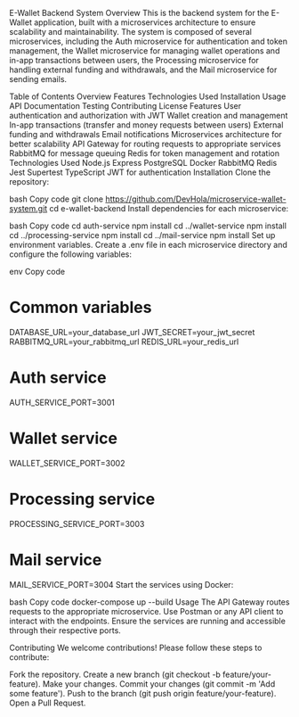E-Wallet Backend System
Overview
This is the backend system for the E-Wallet application, built with a microservices architecture to ensure scalability and maintainability. The system is composed of several microservices, including the Auth microservice for authentication and token management, the Wallet microservice for managing wallet operations and in-app transactions between users, the Processing microservice for handling external funding and withdrawals, and the Mail microservice for sending emails.

Table of Contents
Overview
Features
Technologies Used
Installation
Usage
API Documentation
Testing
Contributing
License
Features
User authentication and authorization with JWT
Wallet creation and management
In-app transactions (transfer and money requests between users)
External funding and withdrawals
Email notifications
Microservices architecture for better scalability
API Gateway for routing requests to appropriate services
RabbitMQ for message queuing
Redis for token management and rotation
Technologies Used
Node.js
Express
PostgreSQL
Docker
RabbitMQ
Redis
Jest
Supertest
TypeScript
JWT for authentication
Installation
Clone the repository:

bash
Copy code
git clone https://github.com/DevHola/microservice-wallet-system.git
cd e-wallet-backend
Install dependencies for each microservice:

bash
Copy code
cd auth-service
npm install
cd ../wallet-service
npm install
cd ../processing-service
npm install
cd ../mail-service
npm install
Set up environment variables. Create a .env file in each microservice directory and configure the following variables:

env
Copy code
# Common variables
DATABASE_URL=your_database_url
JWT_SECRET=your_jwt_secret
RABBITMQ_URL=your_rabbitmq_url
REDIS_URL=your_redis_url

# Auth service
AUTH_SERVICE_PORT=3001

# Wallet service
WALLET_SERVICE_PORT=3002

# Processing service
PROCESSING_SERVICE_PORT=3003

# Mail service
MAIL_SERVICE_PORT=3004
Start the services using Docker:

bash
Copy code
docker-compose up --build
Usage
The API Gateway routes requests to the appropriate microservice.
Use Postman or any API client to interact with the endpoints.
Ensure the services are running and accessible through their respective ports.

Contributing
We welcome contributions! Please follow these steps to contribute:

Fork the repository.
Create a new branch (git checkout -b feature/your-feature).
Make your changes.
Commit your changes (git commit -m 'Add some feature').
Push to the branch (git push origin feature/your-feature).
Open a Pull Request.